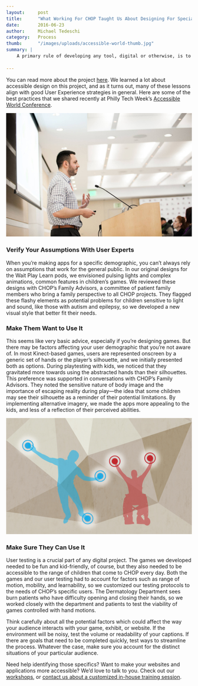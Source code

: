 ```yaml
---
layout:     post
title:      "What Working For CHOP Taught Us About Designing For Specialized Audiences"
date:       2016-06-23
author:     Michael Tedeschi
category:   Process
thumb:      "/images/uploads/accessible-world-thumb.jpg"
summary: |
    A primary rule of developing any tool, digital or otherwise, is to start by thinking about who is using it and under what circumstances. Recently, we had a chance to design some games or children with physical and mental disabilities. In partnership with the Children's Hospital of Philadelphia (CHOP), we developed a series of hands-free interactive games for the waiting areas in CHOP’s new Buerger Center for Advanced Pediatric Care.

---
```


You can read more about the project [here](/work/wait-play-learn). We learned a lot about accessible design on this project, and as it turns out, many of these lessons align with good User Experience strategies in general. Here are some of the best practices that we shared recently at Philly Tech Week’s [Accessible World Conference](http://2016.phillytechweek.com/events/the_accessible_world_conference_2016).

![Mike Tedeschi talking about building accessible games during Philly Tech Week 2016](/images/uploads/accessible-world-full.jpg)

### Verify Your Assumptions With User Experts

When you’re making apps for a specific demographic, you can’t always rely on assumptions that work for the general public. In our original designs for the Wait Play Learn pods, we envisioned  pulsing lights and complex animations, common features in children’s games. We reviewed these designs with CHOP’s Family Advisors, a committee of patient family members who bring a family perspective to all CHOP projects. They flagged these flashy elements as potential problems for children sensitive to light and sound, like those with autism and epilepsy, so we developed a new visual style that better fit their needs.

### Make Them Want to Use It

This seems like very basic advice, especially if you’re designing games. But there may be factors affecting your user demographic that you’re not aware of. In most Kinect-based games, users are represented onscreen by a generic set of hands or the player’s silhouette, and we initially presented both as options. During playtesting with kids, we noticed that they gravitated more towards using the abstracted hands than their silhouettes. This preference was supported in conversations with CHOP’s Family Advisors. They noted the sensitive nature of body image and the importance of escaping reality during play—the idea that some children may see their silhouette as a reminder of their potential limitations. By implementing alternative imagery, we made the apps more appealing to the kids, and less of a reflection of their perceived abilities.

![Mike Tedeschi talking about building accessible games during Philly Tech Week 2016](/images/uploads/accessible-world-game.jpg)

### Make Sure They Can Use It

User testing is a crucial part of any digital project. The games we developed needed to be fun and kid-friendly, of course, but they also needed to be accessible to the range of children that come to CHOP every day. Both the games and our user testing had to account for factors such as range of motion, mobility, and learnability, so we customized our testing protocols to the needs of CHOP’s specific users. The Dermatology Department sees burn patients who have difficulty opening and closing their hands, so we worked closely with the department and patients to test the viability of games controlled with hand motions. 

Think carefully about all the potential factors which could affect the way your audience interacts with your game, exhibit, or website. If the environment will be noisy, test the volume or readability of your captions. If there are goals that need to be completed quickly, test ways to streamline the process. Whatever the case, make sure you account for the distinct situations of your particular audience.

Need help identifying those specifics? Want to make your websites and applications more accessible? We’d love to talk to you. Check out our [workshops](/workshops), or [contact us about a customized in-house training session](/contact). 
